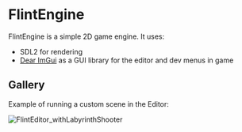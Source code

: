 # FlintEngine

FlintEngine is a simple 2D game engine. It uses:
* SDL2 for rendering
* [Dear ImGui](https://github.com/ocornut/imgui) as a GUI library for the editor and dev menus in game

## Gallery
Example of running a custom scene in the Editor:

![FlintEditor_withLabyrinthShooter](https://github.com/hokaros/FlintEngine/assets/57236959/47f11f12-e880-4231-a617-be929c013092)
